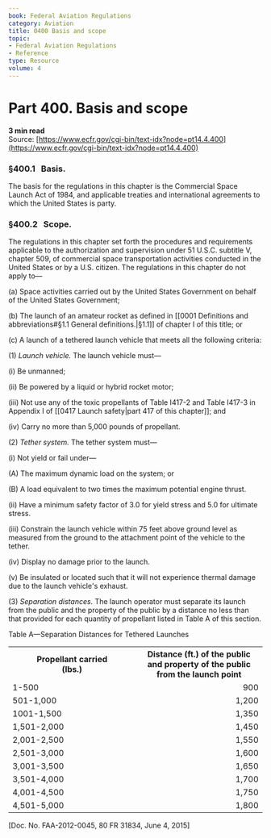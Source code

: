 ```yaml
---
book: Federal Aviation Regulations
category: Aviation
title: 0400 Basis and scope
topic:
- Federal Aviation Regulations
- Reference
type: Resource
volume: 4
---
```


# Part 400. Basis and scope
**3 min read**  
Source: [https://www.ecfr.gov/cgi-bin/text-idx?node=pt14.4.400](https://www.ecfr.gov/cgi-bin/text-idx?node=pt14.4.400)

<div>

### §400.1   Basis.

The basis for the regulations in this chapter is the Commercial Space Launch Act of 1984, and applicable treaties and international agreements to which the United States is party.

### §400.2   Scope.

The regulations in this chapter set forth the procedures and requirements applicable to the authorization and supervision under 51 U.S.C. subtitle V, chapter 509, of commercial space transportation activities conducted in the United States or by a U.S. citizen. The regulations in this chapter do not apply to—

\(a\) Space activities carried out by the United States Government on behalf of the United States Government;

\(b\) The launch of an amateur rocket as defined in [[0001 Definitions and abbreviations#§1.1   General definitions.|§1.1]] of chapter I of this title; or

\(c\) A launch of a tethered launch vehicle that meets all the following criteria:

\(1\) *Launch vehicle.* The launch vehicle must—

\(i\) Be unmanned;

\(ii\) Be powered by a liquid or hybrid rocket motor;

\(iii\) Not use any of the toxic propellants of Table I417-2 and Table I417-3 in Appendix I of [[0417 Launch safety|part 417 of this chapter]]; and

\(iv\) Carry no more than 5,000 pounds of propellant.

\(2\) *Tether system.* The tether system must—

\(i\) Not yield or fail under—

\(A\) The maximum dynamic load on the system; or

\(B\) A load equivalent to two times the maximum potential engine thrust.

\(ii\) Have a minimum safety factor of 3.0 for yield stress and 5.0 for ultimate stress.

\(iii\) Constrain the launch vehicle within 75 feet above ground level as measured from the ground to the attachment point of the vehicle to the tether.

\(iv\) Display no damage prior to the launch.

\(v\) Be insulated or located such that it will not experience thermal damage due to the launch vehicle's exhaust.

\(3\) *Separation distances.* The launch operator must separate its launch from the public and the property of the public by a distance no less than that provided for each quantity of propellant listed in Table A of this section.

<div>

<div>

Table A—Separation Distances for Tethered Launches

</div>

<div>

<table data-border="1" data-cellpadding="1" data-cellspacing="1" data-frame="void" width="100%"><colgroup><col style="width: 50%" /><col style="width: 50%" /></colgroup><tbody><tr class="header"><th scope="col">Propellant carried<br />
(lbs.)</th><th scope="col">Distance (ft.) of the public and property of the public from the launch point</th></tr><tr class="odd"><td style="text-align: left;" scope="row">1-500</td><td style="text-align: right;">900</td></tr><tr class="even"><td style="text-align: left;" scope="row">501-1,000</td><td style="text-align: right;">1,200</td></tr><tr class="odd"><td style="text-align: left;" scope="row">1001-1,500</td><td style="text-align: right;">1,350</td></tr><tr class="even"><td style="text-align: left;" scope="row">1,501-2,000</td><td style="text-align: right;">1,450</td></tr><tr class="odd"><td style="text-align: left;" scope="row">2,001-2,500</td><td style="text-align: right;">1,550</td></tr><tr class="even"><td style="text-align: left;" scope="row">2,501-3,000</td><td style="text-align: right;">1,600</td></tr><tr class="odd"><td style="text-align: left;" scope="row">3,001-3,500</td><td style="text-align: right;">1,650</td></tr><tr class="even"><td style="text-align: left;" scope="row">3,501-4,000</td><td style="text-align: right;">1,700</td></tr><tr class="odd"><td style="text-align: left;" scope="row">4,001-4,500</td><td style="text-align: right;">1,750</td></tr><tr class="even"><td style="text-align: left;" scope="row">4,501-5,000</td><td style="text-align: right;">1,800</td></tr></tbody></table>

</div>

</div>

\[Doc. No. FAA-2012-0045, 80 FR 31834, June 4, 2015\]

</div>